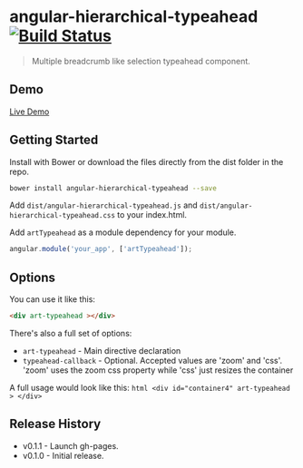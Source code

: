 # angular-hierarchical-typeahead [![Build Status](https://travis-ci.org/arthurianx/angular-hierarchical-typeahead.png?branch=master)](https://travis-ci.org/arthurianx/angular-hierarchical-typeahead)

> Multiple breadcrumb like selection typeahead component.

## Demo

[Live Demo](http://arthurianx.github.io/angular-hierarchical-typeahead/demo)

## Getting Started

Install with Bower or download the files directly from the dist folder in the repo.

```bash
bower install angular-hierarchical-typeahead --save
```

Add `dist/angular-hierarchical-typeahead.js` and `dist/angular-hierarchical-typeahead.css` to your index.html.


Add `artTypeahead` as a module dependency for your module.

```js
angular.module('your_app', ['artTypeahead']);
```

## Options


You can use it like this:

```html
<div art-typeahead ></div>
```

There's also a full set of options:

<table class="table table-bordered">

* `art-typeahead` - Main directive declaration
* `typeahead-callback` - Optional.  Accepted values are 'zoom' and 'css'. 'zoom' uses the zoom css property while 'css' just resizes the container

A full usage would look like this: ```html
                                    <div id="container4"
                                         art-typeahead
                                         >
                                     </div>```


## Release History
 * v0.1.1 - Launch gh-pages.
 * v0.1.0 - Initial release.
